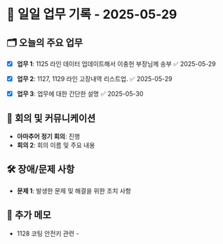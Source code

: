 # 📅 일일 업무 기록 - 2025-05-29

## 🗂 오늘의 주요 업무
- [x] **업무 1**: 1125 라인 데이터 업데이트해서 이충헌 부장님께 송부 ✅ 2025-05-29
- [x] **업무 2**: 1127, 1129 라인 고장내역 리스트업. ✅ 2025-05-29

- [x] **업무 3**: 업무에 대한 간단한 설명 ✅ 2025-05-30


## 🔄 회의 및 커뮤니케이션
- **아마추어 정기 회의**: 진행
- **회의 2**: 회의 이름 및 주요 내용

## 🛠 장애/문제 사항
- **문제 1**: 발생한 문제 및 해결을 위한 조치 사항


## 📝 추가 메모
- 1128 코팅 안전키 관련 - 
